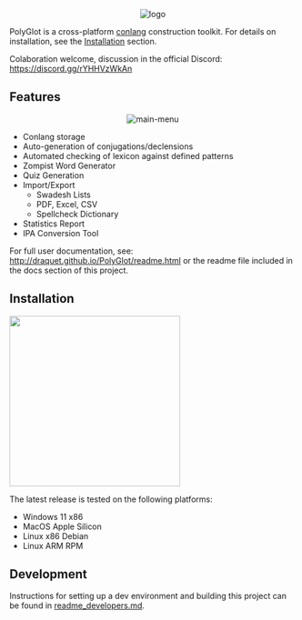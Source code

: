 <p align="center">
    <img title="logo" src="docs/assets/PolyGlot Logo.png">
</p>

PolyGlot is a cross-platform [conlang](https://en.wikipedia.org/wiki/Constructed_language) construction toolkit. For details on installation, see the [Installation](#installation) section.

Colaboration welcome, discussion in the official Discord: <a href="https://discord.gg/rYHHVzWkAn">https://discord.gg/rYHHVzWkAn</a>

## Features
<p align="center">
    <img title="main-menu" src="docs/assets/Lex1.png">
</p>

- Conlang storage
- Auto-generation of conjugations/declensions
- Automated checking of lexicon against defined patterns
- Zompist Word Generator
- Quiz Generation
- Import/Export
    - Swadesh Lists
    - PDF, Excel, CSV
    - Spellcheck Dictionary
- Statistics Report
- IPA Conversion Tool

For full user documentation, see: http://draquet.github.io/PolyGlot/readme.html or the readme file included in the docs section of this project.

## Installation
<a href="https://flathub.org/apps/details/io.github.DraqueT.PolyGlot"><img src="https://flathub.org/assets/badges/flathub-badge-en.png" width="300"/></a>

The latest release is tested on the following platforms:
- Windows 11 x86
- MacOS Apple Silicon
- Linux x86 Debian
- Linux ARM RPM

## Development
Instructions for setting up a dev environment and building this project can be found in [readme_developers.md](./docs/readme_developers.md).
